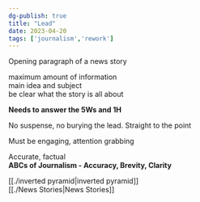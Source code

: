 ```yaml
---  
dg-publish: true  
title: "Lead"  
date: 2023-04-20  
tags: ['journalism','rework']  
---  
```

  
Opening paragraph of a news story  
  
maximum amount of information  
	main idea and subject  
	be clear what the story is all about  
  
**Needs to answer the 5Ws and 1H**   
  
No suspense, no burying the lead. Straight to the point  
  
Must be engaging, attention grabbing  
  
Accurate, factual  
**ABCs of Journalism - Accuracy, Brevity, Clarity**   
  
[[./inverted pyramid|inverted pyramid]]  
[[./News Stories|News Stories]]